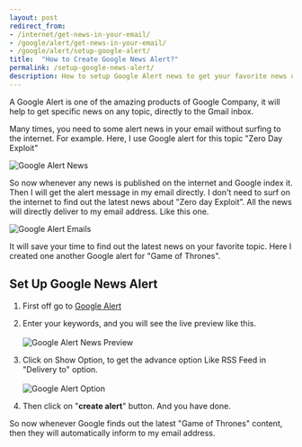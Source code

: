 ```yaml
---
layout: post
redirect_from: 
- /internet/get-news-in-your-email/
- /google/alert/get-news-in-your-email/
- /google/alert/setup-google-alert/
title:  "How to Create Google News Alert?"
permalink: /setup-google-news-alert/
description: How to setup Google Alert news to get your favorite news directly in your email address.
---
```

A Google Alert is one of the amazing products of Google Company, it will help to get specific news on any topic, directly to the Gmail inbox.

Many times, you need to some alert news in your email without surfing to the internet. For example. Here, I use Google alert for this topic "Zero Day Exploit"

<img class="img-responsive" alt="Google Alert News" src="https://cdn.goyllo.com/google-alert-news.png" title="Google Alert News" /><br />

So now whenever any news is published on the internet and Google index it. Then I will get the alert message in my email directly. I don't need to surf on the internet to find out the latest news about "Zero day Exploit”. All the news will directly deliver to my email address. Like this one.

<img class="img-responsive" alt="Google Alert Emails" src="https://cdn.goyllo.com/google-alerts-email.png" title="Google Alerts Email" /><br />

It will save your time to find out the latest news on your favorite topic. Here I created one another Google alert for "Game of Thrones". 

## Set Up Google News Alert ##

1. First off go to <a href="https://www.google.com/alerts" rel="nofollow" target="_blank">Google Alert</a>

2. Enter your keywords, and you will see the live preview like this.<br/><br/><img class="img-responsive" alt="Google Alert News Preview" src="https://cdn.goyllo.com/google-alert-preview.png" title="Google Alert News" /><br />
3. Click on Show Option, to get the advance option Like RSS Feed in "Delivery to" option.<br/><br/><img class="img-responsive" alt="Google Alert Option" src="https://cdn.goyllo.com/google-alert-option.png" title="Google Alert Option" /><br />
4. Then click on "**create alert**" button. And you have done.

So now whenever Google finds out the latest "Game of Thrones" content, then they will automatically inform to my email address.
